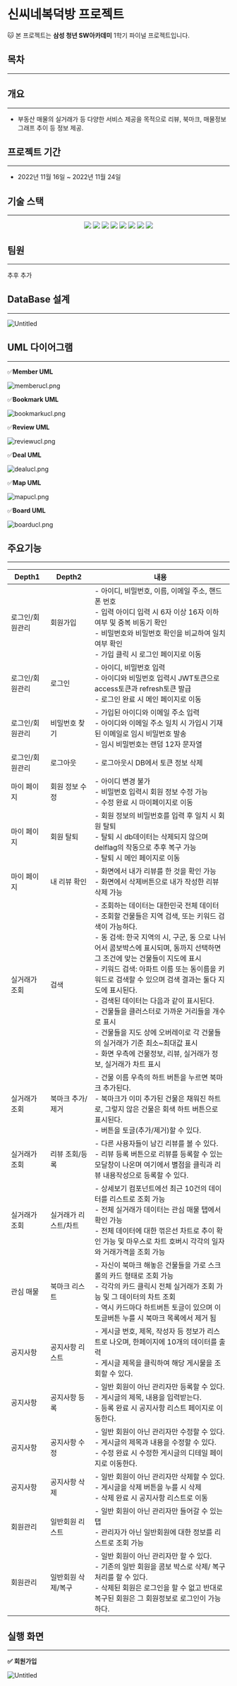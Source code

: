 # 신씨네복덕방 프로젝트

🐱 본 프로젝트는 **삼성 청년 SW아카데미** 1학기 파이널 프로젝트입니다.

## 목차

---

## 개요

---

- 부동산 매물의 실거래가 등 다양한 서비스 제공을 목적으로 리뷰, 북마크, 매물정보 그래프 추이 등 정보 제공.

## 프로젝트 기간

---

- 2022년 11월 16일 ~ 2022년 11월 24일

## 기술 스택

---
<p align="center">
  <img src="https://img.shields.io/badge/API-Kakao_Map-red?style=flat"> 
  <img src="https://img.shields.io/badge/API-Kakao_REST-6DB33F?style=flat"> 
  <img src="https://img.shields.io/badge/Library-vue_Bootstrap-563D7C?style=flat&logo=bootstrap&logoColor=white"> 
  <img src="https://img.shields.io/badge/Language-Java-007396?style=flat&logo=java&logoColor=white"> 
  <img src="https://img.shields.io/badge/Language-JavaScript-F7DF1E?style=flat&logo=javascript&logoColor=white"> 
  <img src="https://img.shields.io/badge/Database-MySql-F80000?style=flat&logo=mysql&logoColor=white"> 
  <img src="https://img.shields.io/badge/Framework-Vue-D22128?style=flat&logo=vue.js&logoColor=white"> 
  <img src="https://img.shields.io/badge/Framework-SpringFramework-6DB33F?style=flat&logo=spring&logoColor=white">

</p>

## 팀원

---

추후 추가

## DataBase 설계

---

![Untitled](gifs/Untitled.png)

## UML 다이어그램

---

✅**Member UML**

![memberucl.png](gifs/memberucl.png)

✅**Bookmark UML**

![bookmarkucl.png](gifs/bookmarkucl.png)

✅**Review UML**

![reviewucl.png](gifs/reviewucl.png)

✅**Deal UML**

![dealucl.png](gifs/dealucl.png)

✅**Map UML**

![mapucl.png](gifs/mapucl.png)

✅**Board UML**

![boarducl.png](gifs/boarducl.png)

## 주요기능

---

| Depth1          | Depth2   | 내용                                                    |
| --------------- | -------- | ------------------------------------------------------- |
| 로그인/회원관리 | 회원가입 | - 아이디, 비밀번호, 이름, 이메일 주소, 핸드폰 번호<br/>  - 입력 아이디 입력 시 6자 이상 16자 이하 여부 및 중복 비동기 확인<br/>  - 비밀번호와 비밀번호 확인을 비교하여 일치 여부 확인 <br/> - 가입 클릭 시 로그인 페이지로 이동 |
| 로그인/회원관리 | 로그인 | - 아이디, 비밀번호 입력<br/> - 아이디와 비밀번호 입력시 JWT토큰으로 access토큰과 refresh토큰 발급<br/> - 로그인 완료 시 메인 페이지로 이동 |
| 로그인/회원관리 | 비밀번호 찾기 | - 가입된 아이디와 이메일 주소 입력<br/> - 아이디와 이메일 주소 일치 시 가입시 기재된 이메일로 임시 비밀번호 발송<br/> - 임시 비밀번호는 랜덤 12자 문자열 |
| 로그인/회원관리 | 로그아웃 | - 로그아웃시 DB에서 토큰 정보 삭제 |
| 마이 페이지 | 회원 정보 수정 | - 아이디 변경 불가<br/> - 비밀번호 입력시 회원 정보 수정 가능<br/> - 수정 완료 시 마이페이지로 이동 |
| 마이 페이지 | 회원 탈퇴 | - 회원 정보의 비밀번호를 입력 후 일치 시 회원 탈퇴<br/> - 탈퇴 시 db데이터는 삭제되지 않으며 delflag의 작동으로 추후 복구 가능<br/> - 탈퇴 시 메인 페이지로 이동 |
| 마이 페이지 | 내 리뷰 확인 | - 화면에서 내가 리뷰를 한 것을 확인 가능<br/> - 화면에서 삭제버튼으로 내가 작성한 리뷰 삭제 가능 |
| 실거래가 조회 | 검색 | - 조회하는 데이터는 대한민국 전체 데이터<br/> - 조회할 건물들은 지역 검색, 또는 키워드 검색이 가능하다.<br/> - 동 검색: 한국 지역의 시, 구군, 동 으로 나뉘어서 콤보박스에 표시되며, 동까지 선택하면 그 조건에 맞는 건물들이 지도에 표시<br/> - 키워드 검색: 아파트 이름 또는 동이름을 키워드로 검색할 수 있으며 검색 결과는 둘다 지도에 표시된다.<br/> - 검색된 데이터는 다음과 같이 표시된다.<br/> - 건물들을 클러스터로 가까운 거리들을 개수로 표시<br/> - 건물들을 지도 상에 오버레이로 각 건물들의 실거래가 기준 최소~최대값 표시<br/> - 화면 우측에 건물정보, 리뷰, 실거래가 정보, 실거래가 차트 표시 |
| 실거래가 조회 | 북마크 추가/제거 | - 건물 이름 우측의 하트 버튼을 누르면 북마크 추가된다.<br/> - 북마크가 이미 추가된 건물은 채워진 하트로, 그렇지 않은 건물은 회색 하트 버튼으로 표시된다.<br/> - 버튼을 토글(추가/제거)할 수 있다. |
| 실거래가 조회 | 리뷰 조회/등록 | - 다른 사용자들이 남긴 리뷰를 볼 수 있다.<br/> - 리뷰 등록 버튼으로 리뷰를 등록할 수 있는 모달창이 나온며 여기에서 별점을 클릭과 리뷰 내용작성으로 등록할 수 있다. |
| 실거래가 조회 | 실거래가 리스트/차트 | - 상세보기 컴포넌트에선 최근 10건의 데이터를 리스트로 조회 가능<br/> - 전체 실거래가 데이터는 관심 매물 탭에서 확인 가능<br/> - 전체 데이터에 대한 꺾은선 차트로 추이 확인 가능 및 마우스로 차트 호버시 각각의 일자와 거래가격을 조회 가능 |
| 관심 매물 | 북마크 리스트 | - 자신이 북마크 해놓은 건물들을 가로 스크롤의 카드 형태로 조회 가능<br/> - 각각의 카드 클릭시 전체 실거래가 조회 가능 및 그 데이터의 차트 조회<br/> - 역시 카드마다 하트버튼 토글이 있으며 이 토글버튼 누를 시 북마크 목록에서 제거 됨 |
| 공지사항 | 공지사항 리스트 | - 게시글 번호, 제목, 작성자 등 정보가 리스트로 나오며, 한페이지에 10개의 데이터를 출력<br/> - 게시글 제목을 클릭하여 해당 게시물을 조회할 수 있다. |
| 공지사항 | 공지사항 등록 | - 일반 회원이 아닌 관리자만 등록할 수 있다.<br/> - 게시글의 제목, 내용을 입력받는다.<br/> - 등록 완료 시 공지사항 리스트 페이지로 이동한다. |
| 공지사항 | 공지사항 수정 | - 일반 회원이 아닌 관리자만 수정할 수 있다.<br/> - 게시글의 제목과 내용을 수정할 수 있다.<br/> - 수정 완료 시 수정한 게시글의 디테일 페이지로 이동한다. |
| 공지사항 | 공지사항 삭제 | - 일반 회원이 아닌 관리자만 삭제할 수 있다.<br/> - 게시글을 삭제 버튼을 누를 시 삭제<br/> - 삭제 완료 시 공지사항 리스트로 이동 |
| 회원관리 | 일반회원 리스트 | - 일반 회원이 아닌 관리자만 들어갈 수 있는 탭<br/> - 관리자가 아닌 일반회원에 대한 정보를 리스트로 조회 가능 |
| 회원관리 | 일반회원 삭제/복구 | - 일반 회원이 아닌 관리자만 할 수 있다.<br/> - 기존의 일반 회원을 콤보 박스로 삭제/ 복구 처리를 할 수 있다.<br/> - 삭제된 회원은 로그인을 할 수 없고 반대로 복구된 회원은 그 회원정보로 로그인이 가능하다. |

## 실행 화면

---

**✅ 회원가입**

![Untitled](gifs/Untitled.gif)
